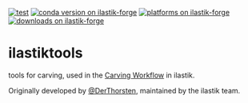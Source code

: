 [![test](https://github.com/ilastik/ilastiktools/actions/workflows/test.yml/badge.svg)](https://github.com/ilastik/ilastiktools/actions/workflows/test.yml)
[![conda version on ilastik-forge](https://anaconda.org/ilastik-forge/ilastiktools/badges/version.svg)](https://anaconda.org/ilastik-forge/ilastiktools)
[![platforms on ilastik-forge](https://anaconda.org/ilastik-forge/ilastiktools/badges/platforms.svg)](https://anaconda.org/ilastik-forge/ilastiktools)
[![downloads on ilastik-forge](
https://anaconda.org/ilastik-forge/ilastiktools/badges/downloads.svg)](https://anaconda.org/ilastik-forge/ilastiktools)

# ilastiktools

tools for carving, used in the [Carving Workflow](https://www.ilastik.org/documentation/carving/carving) in ilastik.

Originally developed by [@DerThorsten](https://github.com/DerThorsten), maintained by the ilastik team.
